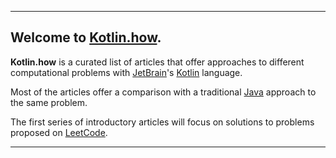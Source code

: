﻿

----------

## Welcome to [**Kotlin.how**](https://kotlin.how).

**Kotlin.how** is a curated list of articles that offer approaches to different computational problems with [JetBrain](https://www.jetbrains.com/)'s [Kotlin](https://kotlinlang.org/) language.

Most of the articles offer a comparison with a traditional [Java](https://java.com/en/download/) approach to the same problem.

The first series of introductory articles will focus on solutions to problems proposed on [LeetCode](https://leetcode.com/).

----------
